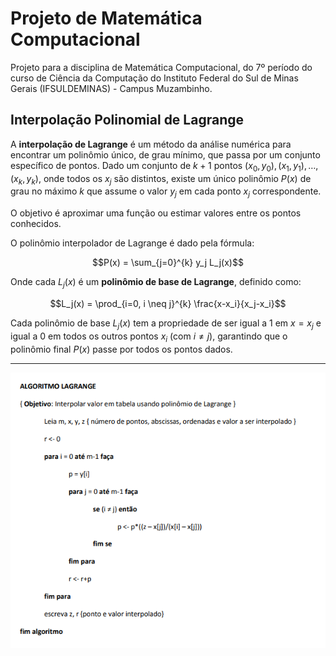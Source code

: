 # Projeto de Matemática Computacional

Projeto para a disciplina de Matemática Computacional, do 7º período do curso de Ciência da Computação do Instituto Federal do Sul de Minas Gerais (IFSULDEMINAS) - Campus Muzambinho.

## Interpolação Polinomial de Lagrange

A **interpolação de Lagrange** é um método da análise numérica para encontrar um polinômio único, de grau mínimo, que passa por um conjunto específico de pontos. Dado um conjunto de $k+1$ pontos $(x_0, y_0), (x_1, y_1), \ldots, (x_k, y_k)$, onde todos os $x_j$ são distintos, existe um único polinômio $P(x)$ de grau no máximo $k$ que assume o valor $y_j$ em cada ponto $x_j$ correspondente.

O objetivo é aproximar uma função ou estimar valores entre os pontos conhecidos.

O polinômio interpolador de Lagrange é dado pela fórmula:

$$P(x) = \sum_{j=0}^{k} y_j L_j(x)$$

Onde cada $L_j(x)$ é um **polinômio de base de Lagrange**, definido como:

$$L_j(x) = \prod_{i=0, i \neq j}^{k} \frac{x-x_i}{x_j-x_i}$$

Cada polinômio de base $L_j(x)$ tem a propriedade de ser igual a 1 em $x = x_j$ e igual a 0 em todos os outros pontos $x_i$ (com $i \neq j$), garantindo que o polinômio final $P(x)$ passe por todos os pontos dados.

---

![lagrange.png](./lagrange.png)